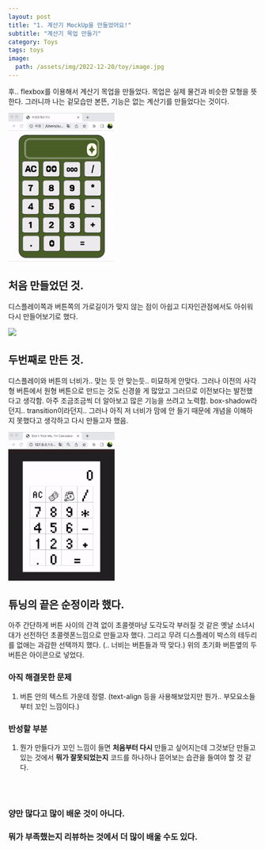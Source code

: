 ```yaml
---
layout: post
title: "1. 계산기 MockUp을 만들었어요!"
subtitle: "계산기 목업 만들기"
category: Toys
tags: toys
image:
  path: /assets/img/2022-12-20/toy/image.jpg
---
```


후.. flexbox를 이용해서 계산기 목업을 만들었다.
목업은 실제 물건과 비슷한 모형을 뜻한다.
그러니까 나는 겉모습만 본뜬, 기능은 없는 계산기를 만들었다는 것이다.  


<img src="/assets/img/2022-12-20/toy/cal1.gif" height="300px" />

## 처음 만들었던 것. 
디스플레이쪽과 버튼쪽의 가로길이가 맞지 않는 점이 아쉽고 디자인관점에서도 아쉬워 다시 만들어보기로 했다.  


<img src="/assets/img/2022-12-20/toy/cal2.gif" height="300px" />

## 두번째로 만든 것.
디스플레이와 버튼의 너비가.. 맞는 듯 안 맞는듯.. 미묘하게 안맞다. 
그러나 이전의 사각형 버튼에서 원형 버튼으로 만드는 것도 신경쓸 게 많았고 그러므로 이전보다는 발전했다고 생각함. 
아주 조금조금씩 더 알아보고 많은 기능을 쓰려고 노력함. box-shadow라던지.. transition이라던지..
그러나 아직 저 너비가 맘에 안 들기 때문에 개념을 이해하지 못했다고 생각하고 다시 만들고자 했음.  


<img src="/assets/img/2022-12-20/toy/cal3.gif" height="300px" />

## 튜닝의 끝은 순정이라 했다.
아주 간단하게 버튼 사이의 간격 없이 초콜렛마냥 도각도각 부러질 것 같은 옛날 소녀시대가 선전하던 초콜렛폰느낌으로 만들고자 했다. 그리고 무려 디스플레이 박스의 테두리를 없애는 과감한 선택까지 했다. (.. 너비는  버튼들과 딱 맞다.) 
위의 초기화 버튼옆의 두 버튼은 아이콘으로 넣었다.


### 아직 해결못한 문제 
1. 버튼 안의 텍스트 가운데 정렬. 
(text-align 등을 사용해보았지만 뭔가.. 부모요소들부터 꼬인 느낌이다.)


### 반성할 부분
1. 뭔가 만들다가 꼬인 느낌이 들면 **처음부터 다시** 만들고 싶어지는데 그것보단 만들고 있는 것에서 **뭐가 잘못되었는지** 코드를 하나하나 뜯어보는 습관을 들여야 할 것 같다. 
<br>
<br>

### 양만 많다고 많이 배운 것이 아니다. 
### 뭐가 부족했는지 리뷰하는 것에서 더 많이 배울 수도 있다. 